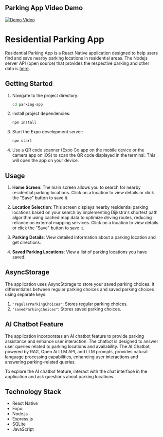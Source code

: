 ## Parking App Video Demo

[![Demo Video](https://img.youtube.com/vi/hbkWpIMpD-c/0.jpg)](https://www.youtube.com/watch?v=hbkWpIMpD-c)

# Residential Parking App

Residential Parking App is a React Native application designed to help users find and save nearby parking locations in residential areas. The Nodejs server API (open source) that provides the respective parking and other data is [here](https://github.com/gpower-crypto/Residential-Parking-API).

## Getting Started

1. Navigate to the project directory:

   ```bash
   cd parking-app
   ```

2. Install project dependencies:

   ```bash
   npm install
   ```

3. Start the Expo development server:

   ```bash
   npm start
   ```

4. Use a QR code scanner (Expo Go app on the mobile device or the camera app on iOS) to scan the QR code displayed in the terminal. This will open the app on your device.

## Usage

1. **Home Screen**: The main screen allows you to search for nearby residential parking locations. Click on a location to view details or click the "Save" button to save it.

2. **Location Selection**: This screen displays nearby residential parking locations based on your search by implementing Dijkstra's shortest path algorithm using cached map data to optimize driving routes, reducing reliance on external mapping services. Click on a location to view details or click the "Save" button to save it.

3. **Parking Details**: View detailed information about a parking location and get directions.

4. **Saved Parking Locations**: View a list of parking locations you have saved.

## AsyncStorage

The application uses AsyncStorage to store your saved parking choices. It differentiates between regular parking choices and saved parking choices using separate keys:

1. `"regularParkingChoices"`: Stores regular parking choices.
2. `"savedParkingChoices"`: Stores saved parking choices.

## AI Chatbot Feature

The application incorporates an AI chatbot feature to provide parking assistance and enhance user interaction. The chatbot is designed to answer user queries related to parking locations and availability.  The AI Chatbot, powered by RAG, Open Ai LLM API, and LLM prompts, provides natural language processing capabilities, enhancing user interactions and answering parking-related queries.

To explore the AI chatbot feature, interact with the chat interface in the application and ask questions about parking locations.

## Technology Stack

- React Native
- Expo
- Node.js
- Express.js
- SQLite
- JavaScript
